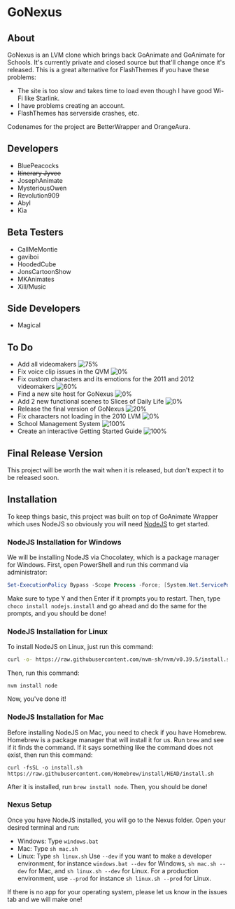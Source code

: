 # GoNexus

## About
GoNexus is an LVM clone which brings back GoAnimate and GoAnimate for Schools. It's currently private and closed source but that'll change once it's released. This is a great alternative for FlashThemes if you have these problems:
* The site is too slow and takes time to load even though I have good Wi-Fi like Starlink.
* I have problems creating an account.
* FlashThemes has serverside crashes, etc.

Codenames for the project are BetterWrapper and OrangeAura.

## Developers
* BluePeacocks
* ~~Itinerary Jyvee~~
* JosephAnimate
* MysteriousOwen
* Revolution909
* Abyl
* Kia

## Beta Testers
* CallMeMontie
* gaviboi
* HoodedCube
* JonsCartoonShow
* MKAnimates
* Xill/Music

## Side Developers
* Magical
  
## To Do
* Add all videomakers ![75%](https://progress-bar.dev/75)
* Fix voice clip issues in the QVM ![0%](https://progress-bar.dev/0)
* Fix custom characters and its emotions for the 2011 and 2012 videomakers ![60%](https://progress-bar.dev/60)
* Find a new site host for GoNexus ![0%](https://progress-bar.dev/0)
* Add 2 new functional scenes to Slices of Daily Life ![0%](https://progress-bar.dev/0)
* Release the final version of GoNexus ![20%](https://progress-bar.dev/20)
* Fix characters not loading in the 2010 LVM ![0%](https://progress-bar.dev/0)
* School Management System ![100%](https://progress-bar.dev/100)
* Create an interactive Getting Started Guide ![100%](https://progress-bar.dev/100)

## Final Release Version
This project will be worth the wait when it is released, but don't expect it to be released soon.

## Installation

To keep things basic, this project was built on top of GoAnimate Wrapper which uses NodeJS so obviously you will need [NodeJS](https://nodejs.org/) to get started.

### NodeJS Installation for Windows

We will be installing NodeJS via Chocolatey, which is a package manager for Windows. First, open PowerShell and run this command via administrator:
```PowerShell
Set-ExecutionPolicy Bypass -Scope Process -Force; [System.Net.ServicePointManager]::SecurityProtocol = [System.Net.ServicePointManager]::SecurityProtocol -bor 3072; iex ((New-Object System.Net.WebClient).DownloadString('https://community.chocolatey.org/install.ps1'))
```
Make sure to type Y and then Enter if it prompts you to restart.
Then, type `choco install nodejs.install` and go ahead and do the same for the prompts, and you should be done!

### NodeJS Installation for Linux

To install NodeJS on Linux, just run this command:
```sh
curl -o- https://raw.githubusercontent.com/nvm-sh/nvm/v0.39.5/install.sh | bash
```
Then, run this command:
```
nvm install node
```
Now, you've done it!

### NodeJS Installation for Mac
Before installing NodeJS on Mac, you need to check if you have Homebrew. Homebrew is a package manager that will install it for us.
Run `brew` and see if it finds the command. If it says something like the command does not exist, then run this command:
```
curl -fsSL -o install.sh https://raw.githubusercontent.com/Homebrew/install/HEAD/install.sh
```
After it is installed, run `brew install node`. Then, you should be done!

### Nexus Setup

Once you have NodeJS installed, you will go to the Nexus folder. Open your desired terminal and run:

* Windows: Type `windows.bat`
* Mac: Type `sh mac.sh`
* Linux: Type `sh linux.sh`
  Use `--dev` if you want to make a developer environment, for instance `windows.bat --dev` for Windows, `sh mac.sh --dev` for Mac, and `sh linux.sh --dev` for Linux.
For a production environment, use `--prod` for instance `sh linux.sh --prod` for Linux.

If there is no app for your operating system, please let us know in the issues tab and we will make one!

